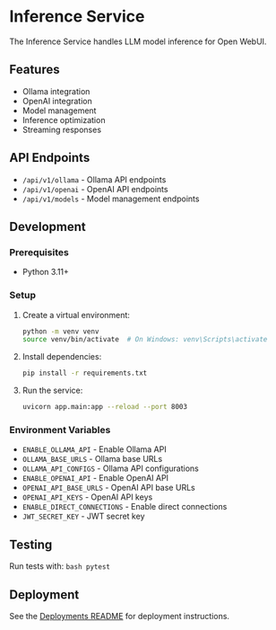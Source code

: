 # Inference Service

The Inference Service handles LLM model inference for Open WebUI.

## Features

- Ollama integration
- OpenAI integration
- Model management
- Inference optimization
- Streaming responses

## API Endpoints

- `/api/v1/ollama` - Ollama API endpoints
- `/api/v1/openai` - OpenAI API endpoints
- `/api/v1/models` - Model management endpoints

## Development

### Prerequisites

- Python 3.11+

### Setup

1. Create a virtual environment:

    ```bash
    python -m venv venv
    source venv/bin/activate  # On Windows: venv\Scripts\activate
    ```

2. Install dependencies:

    ```bash
    pip install -r requirements.txt
    ```

3. Run the service:

    ```bash
    uvicorn app.main:app --reload --port 8003
    ```

### Environment Variables

- `ENABLE_OLLAMA_API` - Enable Ollama API
- `OLLAMA_BASE_URLS` - Ollama base URLs
- `OLLAMA_API_CONFIGS` - Ollama API configurations
- `ENABLE_OPENAI_API` - Enable OpenAI API
- `OPENAI_API_BASE_URLS` - OpenAI API base URLs
- `OPENAI_API_KEYS` - OpenAI API keys
- `ENABLE_DIRECT_CONNECTIONS` - Enable direct connections
- `JWT_SECRET_KEY` - JWT secret key

## Testing

Run tests with:
    ```bash
    pytest
    ```

## Deployment

See the [Deployments README](../deployments/README.md) for deployment instructions.
